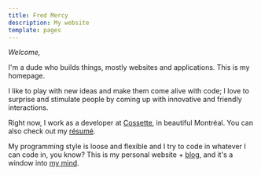 ```yaml
---
title: Fred Mercy
description: My website
template: pages
---
```


*Welcome,*

<div class="home__section" data-what="yeah">

I'm a dude who builds things, mostly websites and applications. This is my homepage.

</div>

<div class="home__section" data-what="ugh">

I like to play with new ideas and make them come alive with code; I love to surprise and stimulate people by coming up with innovative and friendly interactions.

</div>

<div class="home__section" data-what="thats-right">

Right now, I work as a developer at [Cossette](https://cossette.com), in beautiful Montréal. You can also check out my [résumé](/resume).

</div>

<div class="home__section" data-what="come-on-now">

My programming style is loose and flexible and I try to code in whatever I can code in, you know? This is my personal website + [blog](/blog), and it's a window into [my mind](/this-dude).

</div>
